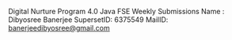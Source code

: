 Digital Nurture Program 4.0 Java FSE Weekly Submissions
Name : Dibyosree Banerjee
SupersetID: 6375549
MailID: banerjeedibyosree@gmail.com
